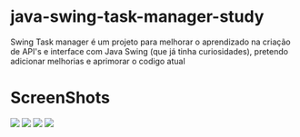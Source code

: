 # java-swing-task-manager-study

Swing Task manager é um projeto para melhorar o aprendizado na criação de API's e interface com Java Swing (que já tinha curiosidades), pretendo adicionar melhorias e aprimorar o codigo atual

# ScreenShots
![](https://i.imgur.com/1RCTH8u.png)
![](https://i.imgur.com/qd7uFs7.png)
![](https://i.imgur.com/yV8791a.png)
![](https://i.imgur.com/7bDTqaZ.png)
